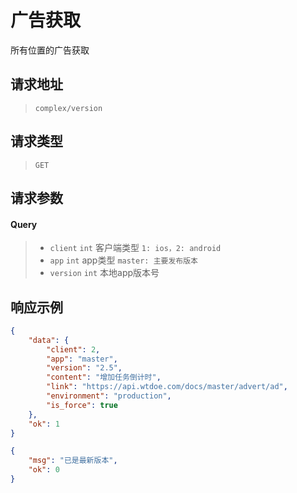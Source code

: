 # 广告获取

所有位置的广告获取

## 请求地址

> `complex/version`

## 请求类型

> `GET`

## 请求参数

#### Query

> - `client` `int` 客户端类型 `1: ios，2: android`
> - `app` `int` app类型 `master: 主要发布版本`
> - `version` `int` 本地app版本号

## 响应示例

```json
{
    "data": {
        "client": 2,
        "app": "master",
        "version": "2.5",
        "content": "增加任务倒计时",
        "link": "https://api.wtdoe.com/docs/master/advert/ad",
        "environment": "production",
        "is_force": true
    },
    "ok": 1
}
```

```json
{
    "msg": "已是最新版本",
    "ok": 0
}
```
